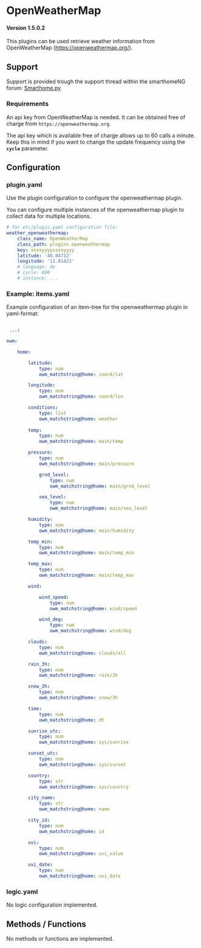 # OpenWeatherMap

#### Version 1.5.0.2

This plugins can be used retrieve weather information from OpenWeatherMap (https://openweathermap.org/).

## Support
Support is provided trough the support thread within the smarthomeNG forum: [Smarthome.py](https://knx-user-forum.de/forum/supportforen/smarthome-py)


### Requirements

An api key from OpenWeatherMap is needed. It can be obtained free of charge from ```https://openweathermap.org```.

The api key which is available free of charge allows up to 60 calls a minute. Keep this in mind if you want to change the update frequency using the **`cycle`** parameter.

## Configuration

### plugin.yaml

Use the plugin configuration to configure the openweathermap plugin.

You can configure multiple instances of the openweathermap plugin to collect data for multiple locations.

```yaml
# for etc/plugin.yaml configuration file:
weather_openweathermap:
    class_name: OpenWeatherMap
    class_path: plugins.openweathermap
    key: xxxxyyyyxxxxyyyy
    latitude: '48.04712'
    longitude: '11.81421'
    # language: de
    # cycle: 600
    # instance: ...
```


### Example: items.yaml
Example configuration of an item-tree for the openweathermap plugin in yaml-format:

```yaml

 ...:

owm:

    home:

        latitude:
            type: num
            owm_matchstring@home: coord/lat

        longitude:
            type: num
            owm_matchstring@home: coord/lon

        conditions:
            type: list
            owm_matchstring@home: weather
            
        temp:
            type: num
            owm_matchstring@home: main/temp

        pressure:
            type: num
            owm_matchstring@home: main/pressure

            grnd_level:
                type: num
                owm_matchstring@home: main/grnd_level

            sea_level:
                type: num
                owm_matchstring@home: main/sea_level

        humidity:
            type: num
            owm_matchstring@home: main/humidity

        temp_min:
            type: num
            owm_matchstring@home: main/temp_min

        temp_max:
            type: num
            owm_matchstring@home: main/temp_max

        wind:

            wind_speed:
                type: num
                owm_matchstring@home: wind/speed

            wind_deg:
                type: num
                owm_matchstring@home: wind/deg

        clouds:
            type: num
            owm_matchstring@home: clouds/all

        rain_3h:
            type: num
            owm_matchstring@home: rain/3h

        snow_3h:
            type: num
            owm_matchstring@home: snow/3h

        time:
            type: num
            owm_matchstring@home: dt

        sunrise_utc:
            type: num
            owm_matchstring@home: sys/sunrise

        sunset_utc:
            type: num
            owm_matchstring@home: sys/sunset

        country:
            type: str
            owm_matchstring@home: sys/country

        city_name:
            type: str
            owm_matchstring@home: name

        city_id:
            type: num
            owm_matchstring@home: id

        uvi:
            type: num
            owm_matchstring@home: uvi_value

        uvi_date:
            type: num
            owm_matchstring@home: uvi_date
```

### logic.yaml

No logic configuration implemented.

## Methods / Functions

No methods or functions are implemented.
